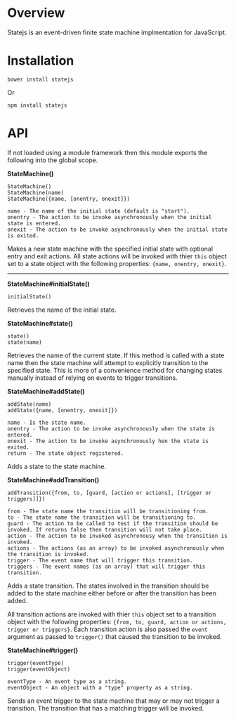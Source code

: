 # Overview

Statejs is an event-driven finite state machine implmentation for JavaScript.


# Installation

    bower install statejs

Or

    npm install statejs


# API

If not loaded using a module framework then this module exports the following into the global scope. 

**StateMachine()**

	StateMachine()
	StateMachine(name)
	StateMachine({name, [onentry, onexit]})

	name - The name of the initial state (default is "start").
	onentry - The action to be invoke asynchronously when the initial state is entered.
	onexit - The action to be invoke asynchronously when the initial state is exited.

Makes a new state machine with the specified initial state with optional entry and exit actions. All state actions will be invoked with thier `this` object set to a state object with the following properties: `{name, onentry, onexit}`.

---

**StateMachine#initialState()**

	initialState()

Retrieves the name of the initial state.

**StateMachine#state()**

	state()
	state(name)

Retrieves the name of the current state. If this method is called with a state name then the state machine will attempt to explicitly transition to the specified state. This is more of a convenience method for changing states manually instead of relying on events to trigger transitions.

**StateMachine#addState()**

	addState(name)
	addState({name, [onentry, onexit]})

	name - Is the state name.
	onentry - The action to be invoke asynchronously when the state is entered.
	onexit - The action to be invoke asynchronously hen the state is exited.
	return - The state object registered.

Adds a state to the state machine.

**StateMachine#addTransition()**

	addTransition({from, to, [guard, [action or actions], [trigger or triggers]]})

	from - The state name the transition will be transitioning from.
	to - The state name the transition will be transitioning to.
	guard - The action to be called to test if the transition should be invoked. If returns false then transition will not take place.
	action - The action to be invoked asynchronousy when the transition is invoked.
	actions - The actions (as an array) to be invoked asynchronously when the transition is invoked.
	trigger - The event name that will trigger this transition.
	triggers - The event names (as an array) that will trigger this transition.

Adds a state transition. The states involved in the transition should be added to the state machine either before or after the transition has been added.

All transition actions are invoked with thier `this` object set to a transition object with the following properties: `{from, to, guard, action or actions, trigger or triggers}`. Each transition action is also passed the `event` argument as passed to `trigger()` that caused the transition to be invoked.


**StateMachine#trigger()**

	trigger(eventType)
	trigger(eventObject)

	eventType - An event type as a string.
	eventObject - An object with a "type" property as a string.

Sends an event trigger to the state machine that may or may not trigger a transition. The transition that has a matching trigger will be invoked.
